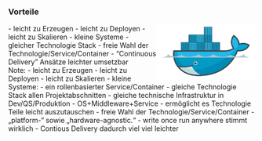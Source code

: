 ### <i class="fa fa-plus-circle" aria-hidden="true"></i> Vorteile
<div style="text-align: left; float: left; width: 60%">
- <!-- .element: class="fragment" -->leicht zu Erzeugen
- <!-- .element: class="fragment" -->leicht zu Deployen
- <!-- .element: class="fragment" -->leicht zu Skalieren
- <!-- .element: class="fragment" -->kleine Systeme
- <!-- .element: class="fragment" -->gleicher Technologie Stack
- <!-- .element: class="fragment" -->freie Wahl der Technologie/Service/Container
- <!-- .element: class="fragment" -->“Continuous Delivery” Ansätze leichter umsetzbar
</div>
<div style="text-align: right; float: right;  width: 40%">
    <img width="500px" src="/media/docker-ultimate.svg" style="border: none; background: none; box-shadow: none" />
</div>
Note:
- leicht zu Erzeugen
- leicht zu Deployen
- leicht zu Skalieren
- kleine Systeme:
  - ein rollenbasierter Service/Container
- gleiche Technologie Stack allen Projektabschnitten
  - gleiche technische Infrastruktur in Dev/QS/Produktion
  - OS+Middleware+Service
  - ermöglicht es Technologie Teile leicht auszutauschen
  - freie Wahl der Technologie/Service/Container
  - „platform-“ sowie „hardware-agnostic.“
  - write once run anywhere stimmt wirklich
- Contious Delivery dadurch viel viel leichter
